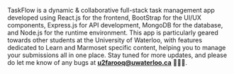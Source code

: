 TaskFlow is a dynamic & collaborative full-stack task management app developed using React.js for the frontend, BootStrap for the UI/UX components, Express.js for API development, MongoDB for the database, and Node.js for the runtime environment. This app is particularly geared towards other students at the University of Waterloo, with features dedicated to Learn and Marmoset specific content, helping you to manage your submissions all in one place. Stay tuned for more updates, and please do let me know of any bugs at **u2farooq@uwaterloo.ca** 🥳🥳🥳. 
